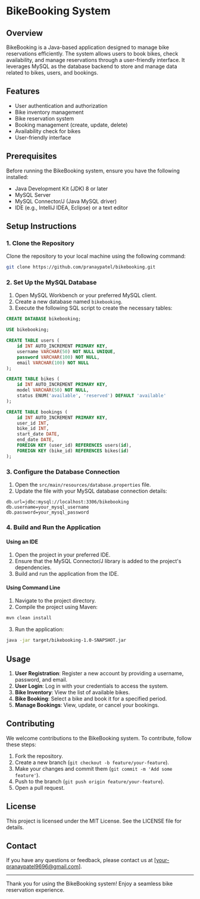 # BikeBooking System

## Overview

BikeBooking is a Java-based application designed to manage bike reservations efficiently. The system allows users to book bikes, check availability, and manage reservations through a user-friendly interface. It leverages MySQL as the database backend to store and manage data related to bikes, users, and bookings.

## Features

- User authentication and authorization
- Bike inventory management
- Bike reservation system
- Booking management (create, update, delete)
- Availability check for bikes
- User-friendly interface

## Prerequisites

Before running the BikeBooking system, ensure you have the following installed:

- Java Development Kit (JDK) 8 or later
- MySQL Server
- MySQL Connector/J (Java MySQL driver)
- IDE (e.g., IntelliJ IDEA, Eclipse) or a text editor

## Setup Instructions

### 1. Clone the Repository

Clone the repository to your local machine using the following command:

```sh
git clone https://github.com/pranaypatel/bikebooking.git
```

### 2. Set Up the MySQL Database

1. Open MySQL Workbench or your preferred MySQL client.
2. Create a new database named `bikebooking`.
3. Execute the following SQL script to create the necessary tables:

```sql
CREATE DATABASE bikebooking;

USE bikebooking;

CREATE TABLE users (
    id INT AUTO_INCREMENT PRIMARY KEY,
    username VARCHAR(50) NOT NULL UNIQUE,
    password VARCHAR(100) NOT NULL,
    email VARCHAR(100) NOT NULL
);

CREATE TABLE bikes (
    id INT AUTO_INCREMENT PRIMARY KEY,
    model VARCHAR(50) NOT NULL,
    status ENUM('available', 'reserved') DEFAULT 'available'
);

CREATE TABLE bookings (
    id INT AUTO_INCREMENT PRIMARY KEY,
    user_id INT,
    bike_id INT,
    start_date DATE,
    end_date DATE,
    FOREIGN KEY (user_id) REFERENCES users(id),
    FOREIGN KEY (bike_id) REFERENCES bikes(id)
);
```

### 3. Configure the Database Connection

1. Open the `src/main/resources/database.properties` file.
2. Update the file with your MySQL database connection details:

```properties
db.url=jdbc:mysql://localhost:3306/bikebooking
db.username=your_mysql_username
db.password=your_mysql_password
```

### 4. Build and Run the Application

#### Using an IDE

1. Open the project in your preferred IDE.
2. Ensure that the MySQL Connector/J library is added to the project's dependencies.
3. Build and run the application from the IDE.

#### Using Command Line

1. Navigate to the project directory.
2. Compile the project using Maven:

```sh
mvn clean install
```

3. Run the application:

```sh
java -jar target/bikebooking-1.0-SNAPSHOT.jar
```

## Usage

1. **User Registration**: Register a new account by providing a username, password, and email.
2. **User Login**: Log in with your credentials to access the system.
3. **Bike Inventory**: View the list of available bikes.
4. **Bike Booking**: Select a bike and book it for a specified period.
5. **Manage Bookings**: View, update, or cancel your bookings.

## Contributing

We welcome contributions to the BikeBooking system. To contribute, follow these steps:

1. Fork the repository.
2. Create a new branch (`git checkout -b feature/your-feature`).
3. Make your changes and commit them (`git commit -m 'Add some feature'`).
4. Push to the branch (`git push origin feature/your-feature`).
5. Open a pull request.

## License

This project is licensed under the MIT License. See the LICENSE file for details.

## Contact

If you have any questions or feedback, please contact us at [your-pranaypatel9696@gmail.com].

---

Thank you for using the BikeBooking system! Enjoy a seamless bike reservation experience.
